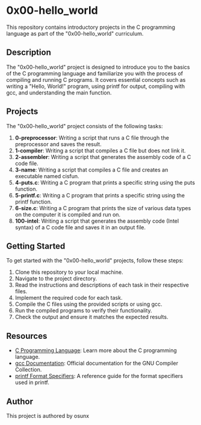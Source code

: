 # 0x00-hello_world

This repository contains introductory projects in the C programming language as part of the "0x00-hello_world" curriculum.

## Description

The "0x00-hello_world" project is designed to introduce you to the basics of the C programming language and familiarize you with the process of compiling and running C programs. It covers essential concepts such as writing a "Hello, World!" program, using printf for output, compiling with gcc, and understanding the main function.

## Projects

The "0x00-hello_world" project consists of the following tasks:

1. **0-preprocessor**: Writing a script that runs a C file through the preprocessor and saves the result.
2. **1-compiler**: Writing a script that compiles a C file but does not link it.
3. **2-assembler**: Writing a script that generates the assembly code of a C code file.
4. **3-name**: Writing a script that compiles a C file and creates an executable named cisfun.
5. **4-puts.c**: Writing a C program that prints a specific string using the puts function.
6. **5-printf.c**: Writing a C program that prints a specific string using the printf function.
7. **6-size.c**: Writing a C program that prints the size of various data types on the computer it is compiled and run on.
8. **100-intel**: Writing a script that generates the assembly code (Intel syntax) of a C code file and saves it in an output file.

## Getting Started

To get started with the "0x00-hello_world" projects, follow these steps:

1. Clone this repository to your local machine.
2. Navigate to the project directory.
3. Read the instructions and descriptions of each task in their respective files.
4. Implement the required code for each task.
5. Compile the C files using the provided scripts or using gcc.
6. Run the compiled programs to verify their functionality.
7. Check the output and ensure it matches the expected results.

## Resources

- [C Programming Language](https://en.wikipedia.org/wiki/C_(programming_language)): Learn more about the C programming language.
- [gcc Documentation](https://gcc.gnu.org/onlinedocs/): Official documentation for the GNU Compiler Collection.
- [printf Format Specifiers](https://www.cplusplus.com/reference/cstdio/printf/): A reference guide for the format specifiers used in printf.

## Author

This project is authored by osunx


